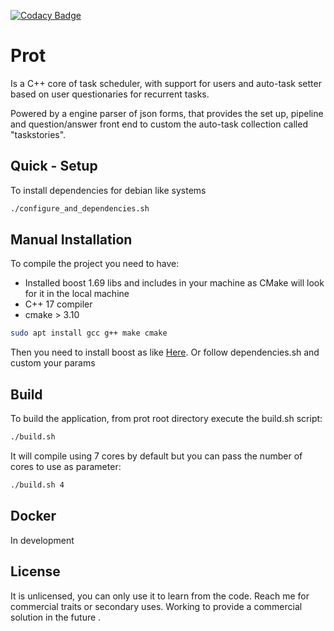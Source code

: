 [![Codacy Badge](https://api.codacy.com/project/badge/Grade/2d4567f7bacd461aaec359bcb6e2c54c)](https://www.codacy.com/manual/carloscbl/prot?utm_source=github.com&amp;utm_medium=referral&amp;utm_content=carloscbl/prot&amp;utm_campaign=Badge_Grade)

# Prot
Is a C++ core of task scheduler, with support for users and auto-task setter based on user questionaries for recurrent tasks.

Powered by a engine parser of json forms, that provides the set up, pipeline and question/answer front end to custom the auto-task collection called "taskstories".

## Quick - Setup

To install dependencies for debian like systems

```bash
./configure_and_dependencies.sh
```
## Manual Installation

To compile the project you need to have:
- Installed boost 1.69 libs and includes in your machine as CMake will look for it in the local machine
- C++ 17 compiler
- cmake > 3.10

```bash
sudo apt install gcc g++ make cmake
```
Then you need to install boost as like [Here](https://onethinglab.com/2019/01/30/how-to-install-latest-boost-library-on-ubuntu/).
Or follow dependencies.sh and custom your params

## Build

To build the application, from prot root directory execute the build.sh script:
```bash
./build.sh
```
It will compile using 7 cores by default but you can pass the number of cores to use as parameter:
```bash
./build.sh 4
```

## Docker

In development

## License
It is unlicensed, you can only use it to learn from the code. Reach me for commercial traits or secondary uses.
Working to provide a commercial solution in the future .

